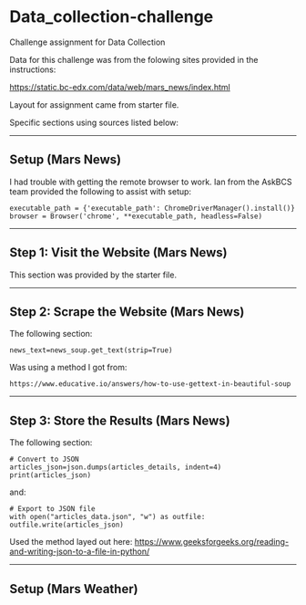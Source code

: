 # Data_collection-challenge
Challenge assignment for Data Collection

Data for this challenge was from the folowing sites provided in the instructions:

https://static.bc-edx.com/data/web/mars_news/index.html



Layout for assignment came from starter file.

Specific sections using sources listed below:

--------------------------------------------------
Setup (Mars News)
--------------------------------------------------

I had trouble with getting the remote browser to work. Ian from the AskBCS team provided the following to assist with setup:

    executable_path = {'executable_path': ChromeDriverManager().install()}
    browser = Browser('chrome', **executable_path, headless=False)

--------------------------------------------------
Step 1: Visit the Website (Mars News)
--------------------------------------------------
This section was provided by the starter file.

--------------------------------------------------
Step 2: Scrape the Website (Mars News)
--------------------------------------------------

The following section:

    news_text=news_soup.get_text(strip=True)

Was using a method I got from:

    https://www.educative.io/answers/how-to-use-gettext-in-beautiful-soup

--------------------------------------------------
Step 3: Store the Results (Mars News)
--------------------------------------------------

The following section:

    # Convert to JSON
    articles_json=json.dumps(articles_details, indent=4)
    print(articles_json)

and:

    # Export to JSON file
    with open("articles_data.json", "w") as outfile:
    outfile.write(articles_json)

Used the method layed out here:
https://www.geeksforgeeks.org/reading-and-writing-json-to-a-file-in-python/


--------------------------------------------------
Setup (Mars Weather)
--------------------------------------------------


